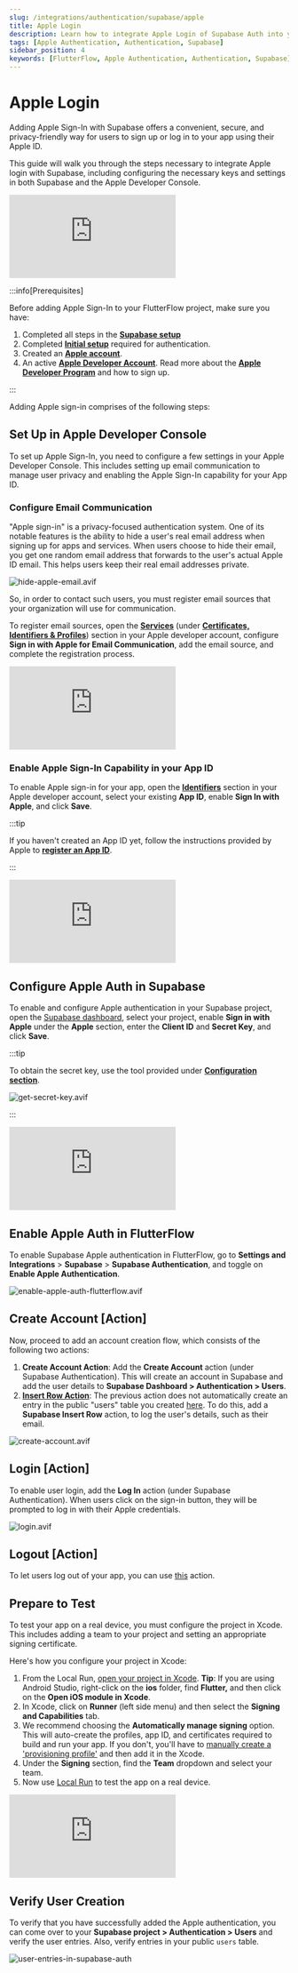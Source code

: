 ```yaml
---
slug: /integrations/authentication/supabase/apple
title: Apple Login
description: Learn how to integrate Apple Login of Supabase Auth into your FlutterFlow app.
tags: [Apple Authentication, Authentication, Supabase]
sidebar_position: 4
keywords: [FlutterFlow, Apple Authentication, Authentication, Supabase]
---
```


# Apple Login

Adding Apple Sign-In with Supabase offers a convenient, secure, and privacy-friendly way for users to sign up or log in to your app using their Apple ID.

This guide will walk you through the steps necessary to integrate Apple login with Supabase, including configuring the necessary keys and settings in both Supabase and the Apple Developer Console.

<div style={{
    position: 'relative',
    paddingBottom: 'calc(56.67989417989418% + 41px)', // Keeps the aspect ratio and additional padding
    height: 0,
    width: '100%'}}>
    <iframe 
        src="https://demo.arcade.software/U7LeqAqnvkWOTQ5yl4zw?embed&show_copy_link=true"
        title=""
        style={{
            position: 'absolute',
            top: 0,
            left: 0,
            width: '100%',
            height: '100%',
            colorScheme: 'light'
        }}
        frameborder="0"
        loading="lazy"
        webkitAllowFullScreen
        mozAllowFullScreen
        allowFullScreen
        allow="clipboard-write">
    </iframe>
</div>
<p></p>

:::info[Prerequisites]

Before adding Apple Sign-In to your FlutterFlow project, make sure you have:

1. Completed all steps in the [**Supabase setup**](../../supabase/supabase-setup.md)
2. Completed [**Initial setup**](initial-setup.md) 
   required for authentication.
3. Created an [**Apple account**](https://account.apple.com/account).
4. An active [**Apple Developer Account**](https://developer.apple.com/programs/enroll/). Read more about the [**Apple Developer Program**](https://developer.apple.com/programs/) and how to sign up.

:::

Adding Apple sign-in comprises of the following steps:

## Set Up in Apple Developer Console

To set up Apple Sign-In, you need to configure a few settings in your Apple Developer Console. This includes setting up email communication to manage user privacy and enabling the Apple Sign-In capability for your App ID.

### Configure Email Communication

"Apple sign-in" is a privacy-focused authentication system. One of its notable features is the ability to hide a user's real email address when signing up for apps and services. When users choose to hide their email, you get one random email address that forwards to the user's actual Apple ID email. This helps users keep their real email addresses private.

![hide-apple-email.avif](imgs/hide-apple-email.avif)

So, in order to contact such users, you must register email sources that your organization will use for communication.

To register email sources, open the [**Services**](https://developer.apple.com/account/resources/services/list) (under [**Certificates, Identifiers & Profiles**](https://developer.apple.com/account/resources/certificates/list)) section in your Apple developer account, configure **Sign in with Apple for Email Communication**, add the email source, and complete the registration process.


<div style={{
    position: 'relative',
    paddingBottom: 'calc(56.67989417989418% + 41px)', // Keeps the aspect ratio and additional padding
    height: 0,
    width: '100%'}}>
    <iframe 
        src="https://demo.arcade.software/UbuCINcuJsBBFv2plsqE?embed&show_copy_link=true"
        title=""
        style={{
            position: 'absolute',
            top: 0,
            left: 0,
            width: '100%',
            height: '100%',
            colorScheme: 'light'
        }}
        frameborder="0"
        loading="lazy"
        webkitAllowFullScreen
        mozAllowFullScreen
        allowFullScreen
        allow="clipboard-write">
    </iframe>
</div>
<p></p>

### Enable Apple Sign-In Capability in your App ID

To enable Apple sign-in for your app, open the [**Identifiers**](https://developer.apple.com/account/resources/identifiers/list) section in your Apple developer account, select your existing **App ID**, enable **Sign In with Apple**, and click **Save**.

:::tip

If you haven't created an App ID yet, follow the instructions provided by Apple to [**register an App ID**](https://developer.apple.com/help/account/manage-identifiers/register-an-app-id/).

:::


<div style={{
    position: 'relative',
    paddingBottom: 'calc(56.67989417989418% + 41px)', // Keeps the aspect ratio and additional padding
    height: 0,
    width: '100%'}}>
    <iframe 
        src="https://demo.arcade.software/4iw5sP7Qe6ALupzII7qO?embed&show_copy_link=true"
        title=""
        style={{
            position: 'absolute',
            top: 0,
            left: 0,
            width: '100%',
            height: '100%',
            colorScheme: 'light'
        }}
        frameborder="0"
        loading="lazy"
        webkitAllowFullScreen
        mozAllowFullScreen
        allowFullScreen
        allow="clipboard-write">
    </iframe>
</div>
<p></p>

## Configure Apple Auth in Supabase

To enable and configure Apple authentication in your Supabase project, open the [Supabase dashboard](https://supabase.com/dashboard/project/_/auth/providers), select your project, enable **Sign in with Apple** under the **Apple** section, enter the **Client ID** and **Secret Key**, and click **Save**.

:::tip

To obtain the secret key, use the tool provided under [**Configuration section**](https://supabase.com/docs/guides/auth/social-login/auth-apple?queryGroups=platform&platform=flutter#flutter-configuration-web).

![get-secret-key.avif](imgs/get-secret-key.avif)

:::

<div style={{
    position: 'relative',
    paddingBottom: 'calc(56.67989417989418% + 41px)', // Keeps the aspect ratio and additional padding
    height: 0,
    width: '100%'}}>
    <iframe 
        src="https://demo.arcade.software/ycK9sSxVusys6jZUpDvt?embed&show_copy_link=true"
        title=""
        style={{
            position: 'absolute',
            top: 0,
            left: 0,
            width: '100%',
            height: '100%',
            colorScheme: 'light'
        }}
        frameborder="0"
        loading="lazy"
        webkitAllowFullScreen
        mozAllowFullScreen
        allowFullScreen
        allow="clipboard-write">
    </iframe>
</div>
<p></p>

## Enable Apple Auth in FlutterFlow

To enable Supabase Apple authentication in FlutterFlow, go to **Settings and Integrations** > **Supabase** > **Supabase Authentication**, and toggle on **Enable Apple Authentication**.

![enable-apple-auth-flutterflow.avif](imgs/enable-apple-auth-flutterflow.avif)

## Create Account [Action]

Now, proceed to add an account creation flow, which consists of the following two actions:

1. **Create Account Action**: Add the **Create Account** action (under Supabase Authentication). This will create an account in Supabase and add the user details to **Supabase Dashboard > Authentication > Users**.
2. [**Insert Row Action**](../../database/supabase/database-actions.md#insert-row-action): The previous action does not automatically create an entry in the public "users" table you created [here](initial-setup.md#1-creating-a-users-table). To do this, add a **Supabase Insert Row** action, to log the user's details, such as their email.

![create-account.avif](imgs/create-account.avif)

## Login [Action]

To enable user login, add the **Log In** action (under Supabase Authentication). When users click on the sign-in button, they will be prompted to log in with their Apple credentials.

![login.avif](imgs/login.avif)

## Logout [Action]

To let users log out of your app, you can use [this](auth-actions.md#log-out-action) action.

## Prepare to Test

To test your app on a real device, you must configure the project in Xcode. This includes adding a team to your project and setting an appropriate signing certificate.

Here's how you configure your project in Xcode:

1. From the Local Run, [open your project in Xcode](../../../testing-deployment-publishing/running-your-app/local-run.md#access-project-code). **Tip**: If you are using Android Studio, right-click on the **ios** folder, find **Flutter,** and then click on the **Open iOS module in Xcode**.
2. In Xcode, click on **Runner** (left side menu) and then select the **Signing and Capabilities** tab.
3. We recommend choosing the **Automatically manage signing** option. This will auto-create the profiles, app ID, and certificates required to build and run your app. If you don't, you'll have to [manually create a 'provisioning profile'](https://blog.codemagic.io/distributing-native-ios-sdk-with-flutter-module-using-codemagic/) and then add it in the Xcode.
4. Under the **Signing** section, find the **Team** dropdown and select your team.
5. Now use [Local Run](../../../testing-deployment-publishing/running-your-app/local-run.md) to test the app on a real device.


<div style={{
    position: 'relative',
    paddingBottom: 'calc(56.67989417989418% + 41px)', // Keeps the aspect ratio and additional padding
    height: 0,
    width: '100%'}}>
    <iframe 
        src="https://www.loom.com/embed/cb9e1e3605d94636bb7893e23043b3a8?sid=99c30fc5-8db1-4f72-a937-341a772c3290"
        title=""
        style={{
            position: 'absolute',
            top: 0,
            left: 0,
            width: '100%',
            height: '100%',
            colorScheme: 'light'
        }}
        frameborder="0"
        loading="lazy"
        webkitAllowFullScreen
        mozAllowFullScreen
        allowFullScreen
        allow="clipboard-write">
    </iframe>
</div>
<p></p>

## Verify User Creation

To verify that you have successfully added the Apple authentication, you can come over to your **Supabase project > Authentication > Users** and verify the user entries. Also, verify entries in your public `users` table.

![user-entries-in-supabase-auth](imgs/user-entries-in-supabase-auth.avif)
